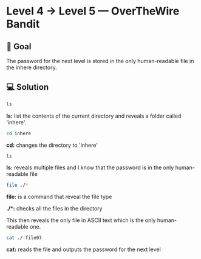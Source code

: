 # Level 4 → Level 5 — OverTheWire Bandit 

## 🎯 Goal

The password for the next level is stored in the only human-readable file in the inhere directory.

## 💻 Solution 

```bash
ls
```

**ls:** list the contents of the current directory and reveals a folder called 'inhere'.

```bash
cd inhere
```

**cd:** changes the directory to 'inhere'

```bash
ls
```

**ls:** reveals multiple files and I know that the password is in the only human-readable file

```bash
file ./*
```
**file:** is a command that reveal the file type

**./*:** checks all the files in the directory

This then reveals the only file in ASCII text which is the only human-readable one.

```bash
cat ./-file07
```
**cat:** reads the file and outputs the password for the next level 